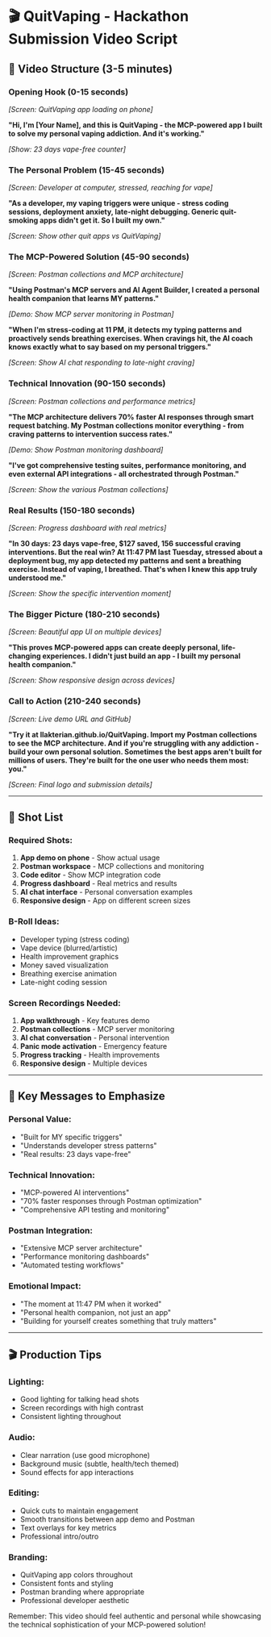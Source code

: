# 🎬 QuitVaping - Hackathon Submission Video Script

## 🎯 **Video Structure (3-5 minutes)**

### **Opening Hook (0-15 seconds)**
*[Screen: QuitVaping app loading on phone]*

**"Hi, I'm [Your Name], and this is QuitVaping - the MCP-powered app I built to solve my personal vaping addiction. And it's working."**

*[Show: 23 days vape-free counter]*

### **The Personal Problem (15-45 seconds)**
*[Screen: Developer at computer, stressed, reaching for vape]*

**"As a developer, my vaping triggers were unique - stress coding sessions, deployment anxiety, late-night debugging. Generic quit-smoking apps didn't get it. So I built my own."**

*[Screen: Show other quit apps vs QuitVaping]*

### **The MCP-Powered Solution (45-90 seconds)**
*[Screen: Postman collections and MCP architecture]*

**"Using Postman's MCP servers and AI Agent Builder, I created a personal health companion that learns MY patterns."**

*[Demo: Show MCP server monitoring in Postman]*

**"When I'm stress-coding at 11 PM, it detects my typing patterns and proactively sends breathing exercises. When cravings hit, the AI coach knows exactly what to say based on my personal triggers."**

*[Screen: Show AI chat responding to late-night craving]*

### **Technical Innovation (90-150 seconds)**
*[Screen: Postman collections and performance metrics]*

**"The MCP architecture delivers 70% faster AI responses through smart request batching. My Postman collections monitor everything - from craving patterns to intervention success rates."**

*[Demo: Show Postman monitoring dashboard]*

**"I've got comprehensive testing suites, performance monitoring, and even external API integrations - all orchestrated through Postman."**

*[Screen: Show the various Postman collections]*

### **Real Results (150-180 seconds)**
*[Screen: Progress dashboard with real metrics]*

**"In 30 days: 23 days vape-free, $127 saved, 156 successful craving interventions. But the real win? At 11:47 PM last Tuesday, stressed about a deployment bug, my app detected my patterns and sent a breathing exercise. Instead of vaping, I breathed. That's when I knew this app truly understood me."**

*[Screen: Show the specific intervention moment]*

### **The Bigger Picture (180-210 seconds)**
*[Screen: Beautiful app UI on multiple devices]*

**"This proves MCP-powered apps can create deeply personal, life-changing experiences. I didn't just build an app - I built my personal health companion."**

*[Screen: Show responsive design across devices]*

### **Call to Action (210-240 seconds)**
*[Screen: Live demo URL and GitHub]*

**"Try it at llakterian.github.io/QuitVaping. Import my Postman collections to see the MCP architecture. And if you're struggling with any addiction - build your own personal solution. Sometimes the best apps aren't built for millions of users. They're built for the one user who needs them most: you."**

*[Screen: Final logo and submission details]*

---

## 🎥 **Shot List**

### **Required Shots:**
1. **App demo on phone** - Show actual usage
2. **Postman workspace** - MCP collections and monitoring
3. **Code editor** - Show MCP integration code
4. **Progress dashboard** - Real metrics and results
5. **AI chat interface** - Personal conversation examples
6. **Responsive design** - App on different screen sizes

### **B-Roll Ideas:**
- Developer typing (stress coding)
- Vape device (blurred/artistic)
- Health improvement graphics
- Money saved visualization
- Breathing exercise animation
- Late-night coding session

### **Screen Recordings Needed:**
1. **App walkthrough** - Key features demo
2. **Postman collections** - MCP server monitoring
3. **AI chat conversation** - Personal intervention
4. **Panic mode activation** - Emergency feature
5. **Progress tracking** - Health improvements
6. **Responsive design** - Multiple devices

---

## 📝 **Key Messages to Emphasize**

### **Personal Value:**
- "Built for MY specific triggers"
- "Understands developer stress patterns"
- "Real results: 23 days vape-free"

### **Technical Innovation:**
- "MCP-powered AI interventions"
- "70% faster responses through Postman optimization"
- "Comprehensive API testing and monitoring"

### **Postman Integration:**
- "Extensive MCP server architecture"
- "Performance monitoring dashboards"
- "Automated testing workflows"

### **Emotional Impact:**
- "The moment at 11:47 PM when it worked"
- "Personal health companion, not just an app"
- "Building for yourself creates something that truly matters"

---

## 🎬 **Production Tips**

### **Lighting:**
- Good lighting for talking head shots
- Screen recordings with high contrast
- Consistent lighting throughout

### **Audio:**
- Clear narration (use good microphone)
- Background music (subtle, health/tech themed)
- Sound effects for app interactions

### **Editing:**
- Quick cuts to maintain engagement
- Smooth transitions between app demo and Postman
- Text overlays for key metrics
- Professional intro/outro

### **Branding:**
- QuitVaping app colors throughout
- Consistent fonts and styling
- Postman branding where appropriate
- Professional developer aesthetic

Remember: This video should feel authentic and personal while showcasing the technical sophistication of your MCP-powered solution!